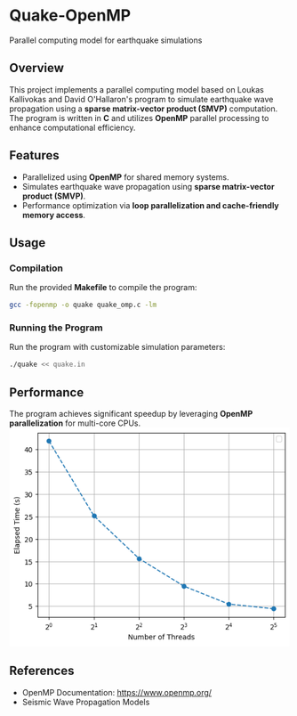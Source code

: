 # Quake-OpenMP
Parallel computing model for earthquake simulations

## Overview
This project implements a parallel computing model based on Loukas Kallivokas and David O'Hallaron's program to simulate earthquake wave propagation using a **sparse matrix-vector product (SMVP)** computation. The program is written in **C** and utilizes **OpenMP** parallel processing to enhance computational efficiency.

## Features
- Parallelized using **OpenMP** for shared memory systems.
- Simulates earthquake wave propagation using **sparse matrix-vector product (SMVP)**.
- Performance optimization via **loop parallelization and cache-friendly memory access**.

## Usage
### **Compilation**
Run the provided **Makefile** to compile the program:
```sh
gcc -fopenmp -o quake quake_omp.c -lm
```

### **Running the Program**
Run the program with customizable simulation parameters:
```sh
./quake << quake.in
```

## Performance
The program achieves significant speedup by leveraging **OpenMP parallelization** for multi-core CPUs.
![alt text](https://github.com/hellojoel/Quake-OpenMP/blob/main/perfplot.png?raw=true)


## References
- OpenMP Documentation: https://www.openmp.org/
- Seismic Wave Propagation Models

